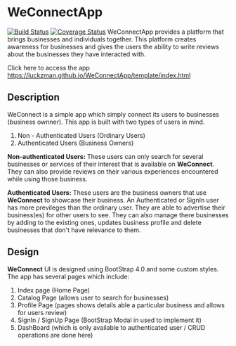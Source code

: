 # WeConnectApp
[![Build Status](https://travis-ci.org/Luckzman/WeConnectApp.svg?branch=development)](https://travis-ci.org/Luckzman/WeConnectApp)
[![Coverage Status](https://coveralls.io/repos/github/Luckzman/WeConnectApp/badge.svg?branch=development)](https://coveralls.io/github/Luckzman/WeConnectApp?branch=development)
WeConnectApp provides a platform that brings businesses and individuals together. This platform creates awareness for businesses and gives the users the ability to write reviews about the businesses they have interacted with.  

Click here to access the app <https://luckzman.github.io/WeConnectApp/template/index.html>

## Description


WeConnect is a simple app which simply connect its users to businesses (business ownner). This app is built with two types of users in mind.
1. Non - Authenticated Users (Ordinary Users)
2. Authenticated Users (Business Owners)

**Non-authenticated Users:** These users can only search for several businesses or services of their interest that is available on **WeConnect**. They can also provide reviews on their various experiences encountered while using those business.

**Authenticated Users:** These users are the business owners that use **WeConnect** to showcase their business. An Authenticated or SignIn user has more previleges than the ordinary user. They are able to advertise their business(es) for other users to see. They can also manage there businesses by adding to the existing ones, updates business profile and delete businesses that don't have relevance to them.

## Design

**WeConnect** UI is designed using BootStrap 4.0 and some custom styles. The app has several pages which include:
1. Index page (Home Page)
2. Catalog Page (allows user to search for businesses)
3. Profile Page (pages shows details able a particular business and allows for users review)
4. SignIn / SignUp Page (BootStrap Modal in used to implement it)
5. DashBoard (which is only available to authenticated user / CRUD operations are done here)
